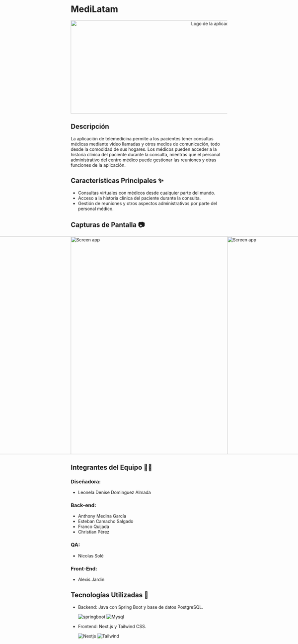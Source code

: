 # MediLatam

<div style="text-align: center;">
  <img src="./frontend/public/Medilatam.svg" alt="Logo de la aplicación" width="900" height="300" style="display: block;
    margin-left: auto;
    margin-right: auto;">
</div>


## Descripción 
La aplicación de telemedicina permite a los pacientes tener consultas médicas mediante video llamadas y otros medios de comunicación, todo desde la comodidad de sus hogares. Los médicos pueden acceder a la historia clínica del paciente durante la consulta, mientras que el personal administrativo del centro médico puede gestionar las reuniones y otras funciones de la aplicación.

## Características Principales ✨
- Consultas virtuales con médicos desde cualquier parte del mundo.
- Acceso a la historia clínica del paciente durante la consulta.
- Gestión de reuniones y otros aspectos administrativos por parte del personal médico.

## Capturas de Pantalla 📷
<div style="display: flex; justify-content: center; item:center">
  <img src="./frontend/public/562shots_so.png" alt="Screen app" width="900" height="700" style="display: block; margin: 0 auto;">
  <img src="./frontend/public/917shots_so.png" alt="Screen app" width="900" height="700" style="display: block; margin: 0 auto;">
  <img src="./frontend/public/309shots_so.png" alt="Screen app" width="900" height="700" style="display: block; margin: 0 auto;">
</div>


## Integrantes del Equipo 🙍‍♂️
### Diseñadora:
- Leonela Denise Dominguez Almada
### Back-end:
- Anthony Medina García
- Esteban Camacho Salgado
- Franco Quijada
- Christian Pérez
 ### QA:
- Nicolas Solé
 ### Front-End:
- Alexis Jardin

  
## Tecnologías Utilizadas 🧰

- Backend: Java con Spring Boot y base de datos PostgreSQL.
  
    ![springboot](https://img.shields.io/badge/-Springboot-FFFFF?style=flat&logo=springboot&logoColor=ffffff)
    ![Mysql](https://img.shields.io/badge/-PostgreSQL-5DC1C6%3Fstyle%3Dflat%26logo%3Dmysql%26logoColor%3Dffffff)
  
- Frontend: Next.js y Tailwind CSS.

    ![Nextjs](https://img.shields.io/badge/Next-js?style=flat&logo=nextdotjs&logoColor=ffff&labelColor=%23000000&color=%23000000)
    ![Tailwind](https://img.shields.io/badge/-Tailwind-5DC1B9?style=flat&logo=tailwindcss&logoColor=ffffff)


